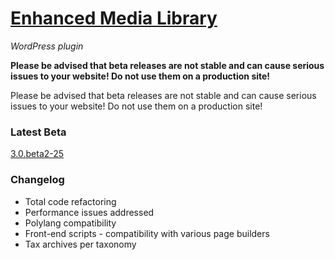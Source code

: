 # [Enhanced Media Library](https://www.wpuxsolutions.com/)
*WordPress plugin*

**Please be advised that beta releases are not stable and can cause serious issues to your website! Do not use them on a production site!**

Please be advised that beta releases are not stable and can cause serious issues to your website! Do not use them on a production site!

### Latest Beta
[3.0.beta2-25](https://github.com/webbistro/enhanced-media-library/tree/v3.0.beta2-25)

### Changelog

* Total code refactoring
* Performance issues addressed
* Polylang compatibility
* Front-end scripts - compatibility with various page builders
* Tax archives per taxonomy

